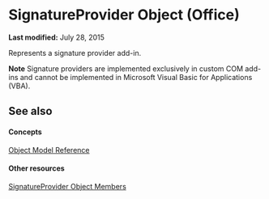 
# SignatureProvider Object (Office)

 **Last modified:** July 28, 2015

Represents a signature provider add-in.

 **Note**  Signature providers are implemented exclusively in custom COM add-ins and cannot be implemented in Microsoft Visual Basic for Applications (VBA).


## See also


#### Concepts


 [Object Model Reference](499c789a-aba2-0fad-649a-0ea964cd3b5e.md)
#### Other resources


 [SignatureProvider Object Members](8f99b46b-ee6c-54eb-570a-d2b34c0a8b3d.md)
